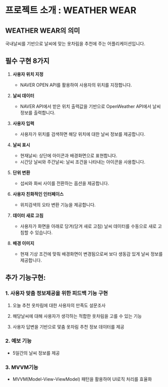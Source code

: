 # 프로젝트 소개 : WEATHER WEAR

## WEATHER WEAR의 의미

국내날씨를 기반으로 날씨에 맞는 옷차림을 추천에 주는 어플리케이션입니다. 

## 필수 구현 8가지

1. **사용자 위치 지정**
   - NAVER OPEN API를 활용하여 사용자의 위치를 지정합니다.

2. **날씨 데이터**
   - NAVER API에서 받은 위치 출력값을 기반으로 OpenWeather API에서 날씨 정보를 출력합니다.

3. **사용자 입력**
   - 사용자가 위치를 검색하면 해당 위치에 대한 날씨 정보를 제공합니다.

4. **날씨 표시**
   - 현재날씨: 상단에 아이콘과 배경화면으로 표현합니다.
   - 시간당 날씨와 주간날씨: 날씨 조건을 나타내는 아이콘을 사용합니다.

5. **단위 변환**
   - 섭씨와 화씨 사이를 전환하는 옵션을 제공합니다.

6. **사용자 친화적인 인터페이스**
   - 위치검색의 오타 변환 기능을 제공합니다.

7. **데이터 새로 고침**
   - 사용자가 화면을 아래로 당겨(당겨 새로 고침) 날씨 데이터를 수동으로 새로 고침할 수 있습니다.

8. **배경 이미지**
   - 현재 기상 조건에 맞춰 배경화면이 변경됨으로써 보다 생동감 있게 날씨 정보를 제공합니다.

## 추가 기능구현: 

### 1. 사용자 맞춤 정보제공을 위한 피드백 기능 구현

   1) 오늘 추천 옷차림에 대한 사용자의 만족도 설문조사
   
   2) 해당날씨에 대해 사용자가 생각하는 적합한 옷차림을 고를 수 있는 기능
   
   3) 사용자 답변을 기반으로 맟춤 옷차림 추천 정보 데이터를 제공

### 2. 예보 기능
   - 5일간의 날씨 정보를 제공

### 3. MVVM기능 
   - MVVM(Model-View-ViewModel) 패턴을 활용하여 UI로직 처리를 효율화
